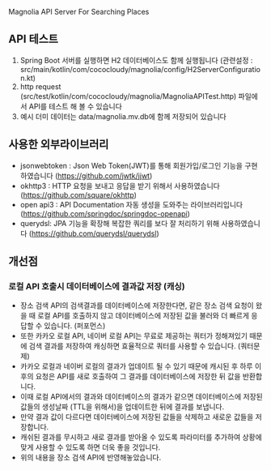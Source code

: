 Magnolia API Server For Searching Places

## API 테스트

1. Spring Boot 서버를 실행하면 H2 데이터베이스도 함께 실행됩니다 (관련설정 :
   src/main/kotlin/com/cococloudy/magnolia/config/H2ServerConfiguration.kt)
2. http request (src/test/kotlin/com/cococloudy/magnolia/MagnoliaAPITest.http) 파일에서 API를 테스트 해 볼 수 있습니다
3. 예시 더미 데이터는 data/magnolia.mv.db에 함께 저장되어 있습니다

## 사용한 외부라이브러리

- jsonwebtoken : Json Web Token(JWT)를 통해 회원가입/로그인 기능을 구현하였습니다 (https://github.com/jwtk/jjwt)
- okhttp3 : HTTP 요청을 보내고 응답을 받기 위해서 사용하였습니다 (https://github.com/square/okhttp)
- open api3 : API Documentation 자동 생성을 도와주는 라이브러리입니다 (https://github.com/springdoc/springdoc-openapi)
- querydsl: JPA 기능을 확장해 복잡한 쿼리를 보다 잘 처리하기 위해 사용하였습니다 (https://github.com/querydsl/querydsl)

## 개선점

### 로컬 API 호출시 데이터베이스에 결과값 저장 (캐싱)

- 장소 검색 API의 검색결과를 데이터베이스에 저장한다면, 같은 장소 검색 요청이 왔을 때 로컬 API를 호출하지 않고 데이터베이스에 저장된 값을 불러와 더 빠르게 응답할 수 있습니다. (퍼포먼스)
- 또한 카카오 로컬 API, 네이버 로컬 API는 무료로 제공하는 쿼터가 정해져있기 때문에 검색 결과를 저장하여 캐싱하면 효율적으로 쿼터를 사용할 수 있습니다. (쿼터문제)
- 카카오 로컬과 네이버 로컬의 결과가 업데이트 될 수 있기 때문에 캐시된 후 하루 이후의 요청은 API를 새로 호출하여 그 결과를 데이터베이스에 저장한 뒤 값을 반환합니다.
- 이때 로컬 API에서의 결과와 데이터베이스의 결과가 같으면 데이터베이스에 저장된 값들의 생성날짜 (TTL을 위해서)을 업데이트한 뒤에 결과를 보냅니다.
- 만약 결과 값이 다르다면 데이터베이스에 저장된 값들을 삭제하고 새로운 값들을 저장합니다.
- 캐쉬된 결과를 무시하고 새로 결과를 받아올 수 있도록 파라미터를 추가하여 상황에 맞게 사용할 수 있도록 하면 더욱 좋을 것입니다.
- 위의 내용을 장소 검색 API에 반영해놓았습니다.